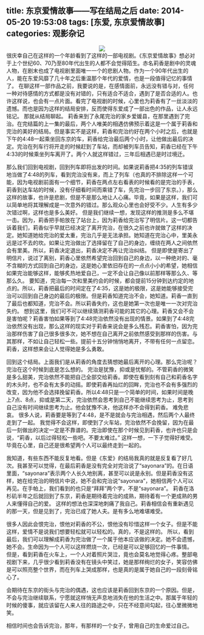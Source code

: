 title: 东京爱情故事——写在结局之后
date: 2014-05-20 19:53:08
tags: [东爱, 东京爱情故事]
categories: 观影杂记
---
<div style="text-align:center"><img src ="http://ww3.sinaimg.cn/large/6d5c542djw1egl1m31k9xj20m80etabw.jpg" /></div> 
很庆幸自己在这样的一个年龄看到了这样的一部电视剧。《东京爱情故事》想必对于上个世纪60、70乃至80年代出生的人都不会觉得陌生。赤名莉香是剧中的灵魂人物，在剧末也成了电视剧里面唯一一个的悲剧人物。作为一个90年代出生的人，能在东爱风靡了几十年之后重温那个年代的爱情，也是一段值得记忆的事情了。      
在聊这样一部作品之前，我要说的是，在感情面前，永远没有错与对，任何一种对待感情的方式都是没有对错的，只有适合不适合，遇到了是否合适的人。也许这样说，也会有一点片面。看完了电视剧的时候，心里也为莉香有了一丝淡淡的遗憾。而也是因为这样的结局安排，反而使得东爱成了一部出色的作品，让人永远铭记。
那就从结局聊起。<!--more-->
莉香来到了永尾完治的家乡爱媛县，在那里遇到了完治。在完结篇的上一集的最后，两个人唯美的相遇仿佛预示着这是一个属于莉香和完治的美好的结局。但是事实不是这样，莉香和完治约好在两个小时之后，也就是下午的4:48一起乘坐回东京的车，莉香给完治最后两个小时，让他做出最后的决定。完治在列车行将开走的时候赶到了车站，而却被列车员告知，莉香已经在下午4:33的时候乘坐列车离开了。两个人就这样错过，三年后相遇已是时过境迁。

那么我们回到电视剧，回到列车即将出发的时间。如果说莉香把4:35的列车错误地当做了4:48的列车，看到完治没有来，而上了列车（也真的不排除这样一个可能，因为电视剧前面有一个细节，莉香在两点左右看表的时候看的是完治的手表，莉香到达车站的时候，没有仔细看时间而乘错了车，先完治一步回了东京。），那么这样的故事，也许是悲剧，但是不是那么地让人心痛。毕竟，如果是这样，我们可以简单地将其理解成是一次意外的错过。那么观众心里也会好受不少。人生有多少次错过啊，这样也是多么美好。
但是我们继续一想，发现这样的推测是多么不堪一击。因为，莉香把手帕放在了站台上，因为莉香给完治写了明信片。这一切都告诉着我们，莉香似乎早就已经决定了离开完治，在很久之前也许就做了这样的决定。她知道她给完治的爱太重，完治几乎是无法承担。她知道在完治心中，里美永远是过不去的坎。如果让完治做出了选择留在了自己的身边，缠绕在两人之间依然会有里美。所以，莉香决定退出，莉香决定不再让完治纠结。
但是即使是寄出了明信片，说过了离别，莉香心里依然希望完治回到自己的身边，以一种绝对的、毫不含糊的方式回到自己的身边，这是她心里依旧存在的一点点小小的希望，她相信如果完治能够这样，能够炙热地爱自己，一定不会让自己像以前那样等那么久、等那么久。
要知道，完治每一次和里美约会的时候，都会提前15分钟到达约定的地点的。所以，莉香把最后的时间定在了4:35，这是她的极限，这是她能够接受完治可以回到自己身边的最后的极限。但是莉香知道完治不会，她知道。莉香一直到了最后也都知道，完治不会。所以莉香失约，这也是她第一次也是唯一一次对完治失约。
想到这里，我们可不可以继续猜测莉香可能的其它的心理。莉香又会不会是害怕呢？莉香害怕如果等到了4:48完治依然没有出现的情景。如果到了4:48完治依然没有出现，那么这样的现实对于莉香来说会是多么残忍。莉香害怕，因为完治那样伤害了自己很多很多次，她不想在自己离开之前依然感受到那样的伤害。与其那样，不如让自己轻松一些。提前十五分钟悄悄地离开，不带有任何一点留恋。莉香，这样想来会让人觉得她是多么勇敢。

回到这个结局。上面我们是从莉香的角度去猜想她最后离开的心理。那么完治呢？完治在这个时候到底是怎么想的。
完治是犹豫，抑或是忧郁的。不管莉香的微笑是多么甜美，完治依然不能把自己全部交给莉香。即使在看到刻有自己和莉香名字的木头时，也不会有太多的动摇。即使莉香再灿烂的回眸，完治也不会有多强烈的改变，因为他不会选择挽留莉香。所以4:48只是一个简单的时间，如果时间是晚上7点、8点，抑或是第二天，完治依然会思考到自己不能继续思考为止，思考到自己没有时间继续思考为止。他会犹豫不决，他这样亦不会得到莉香。
难免悲哀。
很多人说，莉香要是等到了4:48，是不是就会与完治相遇，然后两个人最终走到了一起。
我觉得不会这样，即使到了火车站，完治依然不会挽留，因为在最后一刻做出的决定一定是不靠谱的。完治即使在那个时候见到莉香，也许也只是会说，“莉香，以后过得轻松一些吧。不要太难过。”
这样一想，一下子觉得好难受。毕竟在心里，自己还是很希望两个人可以最终走到一起的。

我知道，有些东西不能反复地看。但是《东爱》的结局我真的就是反复看了好几次。我甚至可以觉得，在最后莉香是没有完全对完治说了“sayonara”的。在日语里面，“sayonara”表示两个人长久地别离，甚至可以说是永别。但是莉香没有这样，她在给完治的明信片中说，她不会和完治说“sayonara”，她相信两个人可以再见。在手帕上，我们看到的也只是“拜拜”两个字，不是“sayonara”。
莉香在洛杉矶半年之后就回到了东京，莉香是期待着完治的成熟，期待着有一个更成熟的男人来懂得自己的爱。
这样的想法也深深地刺痛了我自己。莉香相信会有重新遇见的那一天，但是见到了，完治已成了她人夫。是有多么地难堪难受。

很多人因此会恨完治，恨他对莉香的不公，恨他没有珍惜这样一个女子。但是不能这样，爱情不是说我们想要轻松就可以轻松的。真的，不是这样的。
所以，看到最后，我们可以理解成莉香为完治做了一个属于他本应该做的决定。她不会遗憾，她不会。生命因为一个人可以这样燃烧一次，已经是可以足够回忆的一件事情。
但是，看到莉香在火车上，一个人对着照片哭泣，竟也会莫名地觉得心疼。整部电视剧下来，几乎很少看到莉香没有在镜头中笑过，她是那样绚烂的女子，笑容仿佛是可以照亮整个世界，而在列车上哭成那样，也是真的是属于她自己的一段刻骨铭心了。

会期待在东京的街头与完治的偶遇，这也应该是莉香回到东京的一个原因。但是，不会与完治继续联系，宁愿就这样悄无声息地消失在他的生活之中。那属于年轻的时候的傻事，就应该留在人来人往的路途之中，只在不经意间勾起，往心里微微地笑。

相信时间也会告诉完治，那年，有那样的一个女子，曾用自己的生命爱过自己。


